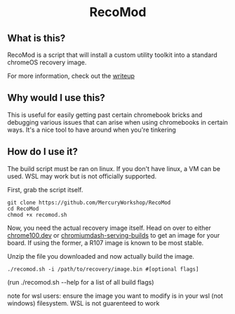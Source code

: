 <div align="center">
    <h1>RecoMod</h1>
</div>

## What is this?
RecoMod is a script that will install a custom utility toolkit into a standard chromeOS recovery image.

For more information, check out the [writeup](https://coolelectronics.me/blog/breaking-cros-4)
## Why would I use this?
This is useful for easily getting past certain chromebook bricks and debugging various issues that can arise when using chromebooks in certain ways. It's a nice tool to have around when you're tinkering
## How do I use it?
The build script must be ran on linux. If you don't have linux, a VM can be used. WSL may work but is not officially supported.

First, grab the script itself.
```
git clone https://github.com/MercuryWorkshop/RecoMod
cd RecoMod
chmod +x recomod.sh
```
Now, you need the actual recovery image itself. Head on over to either [chrome100.dev](https://chrome100.dev/) or [chromiumdash-serving-builds](https://chromiumdash.appspot.com/serving-builds?deviceCategory=ChromeOS) to get an image for your board.
If using the former, a R107 image is known to be most stable.

Unzip the file you downloaded and now actually build the image.
```
./recomod.sh -i /path/to/recovery/image.bin #[optional flags]
```
(run ./recomod.sh --help for a list of all build flags)


note for wsl users: ensure the image you want to modify is in your wsl (not windows) filesystem. WSL is not guarenteed to work
